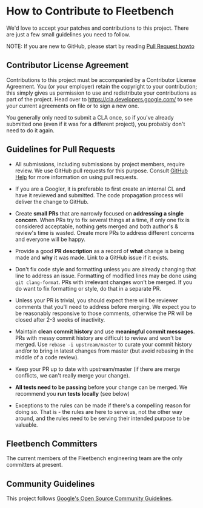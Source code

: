 # How to Contribute to Fleetbench

We'd love to accept your patches and contributions to this project. There are
just a few small guidelines you need to follow.

NOTE: If you are new to GitHub, please start by reading [Pull Request
howto](https://help.github.com/articles/about-pull-requests/)

## Contributor License Agreement

Contributions to this project must be accompanied by a Contributor License
Agreement. You (or your employer) retain the copyright to your contribution;
this simply gives us permission to use and redistribute your contributions as
part of the project. Head over to <https://cla.developers.google.com/> to see
your current agreements on file or to sign a new one.

You generally only need to submit a CLA once, so if you've already submitted one
(even if it was for a different project), you probably don't need to do it
again.

## Guidelines for Pull Requests

*  All submissions, including submissions by project members, require review.
   We use GitHub pull requests for this purpose. Consult
   [GitHub Help](https://help.github.com/articles/about-pull-requests/) for more
   information on using pull requests.

*  If you are a Googler, it is preferable to first create an internal CL and
   have it reviewed and submitted. The code propagation process will deliver
   the change to GitHub.

*  Create **small PRs** that are narrowly focused on **addressing a single concern**.
   When PRs try to fix several things at a time, if only one fix is considered
   acceptable, nothing gets merged and both author's & review's time is wasted.
   Create more PRs to address different concerns and everyone will be happy.

*  Provide a good **PR description** as a record of **what** change is being
   made and **why** it was made. Link to a GitHub issue if it exists.

*  Don't fix code style and formatting unless you are already changing that line
   to address an issue. Formatting of modified lines may be done using
   `git clang-format`. PRs with irrelevant changes won't be merged. If you do
   want to fix formatting or style, do that in a separate PR.

*  Unless your PR is trivial, you should expect there will be reviewer comments
   that you'll need to address before merging. We expect you to be reasonably
   responsive to those comments, otherwise the PR will be closed after 2-3 weeks
   of inactivity.

*  Maintain **clean commit history** and use **meaningful commit messages**.
   PRs with messy commit history are difficult to review and won't be merged.
   Use `rebase -i upstream/master` to curate your commit history and/or to
   bring in latest changes from master (but avoid rebasing in the middle of a
   code review).

*  Keep your PR up to date with upstream/master (if there are merge conflicts,
   we can't really merge your change).

*  **All tests need to be passing** before your change can be merged. We
   recommend you **run tests locally** (see below)

*  Exceptions to the rules can be made if there's a compelling reason for doing
   so. That is - the rules are here to serve us, not the other way around, and
   the rules need to be serving their intended purpose to be valuable.

## Fleetbench Committers

The current members of the Fleetbench engineering team are the only committers at
present.

## Community Guidelines

This project follows
[Google's Open Source Community Guidelines](https://opensource.google.com/conduct/).
